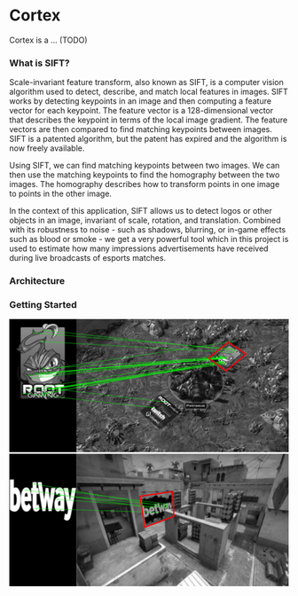 
# Cortex

Cortex is a ... (TODO)


### What is SIFT?
Scale-invariant feature transform, also known as SIFT, is a computer vision algorithm used to detect, describe, and match local features in images. SIFT works by detecting keypoints in an image and then computing a feature vector for each keypoint. The feature vector is a 128-dimensional vector that describes the keypoint in terms of the local image gradient. The feature vectors are then compared to find matching keypoints between images. SIFT is a patented algorithm, but the patent has expired and the algorithm is now freely available.

Using SIFT, we can find matching keypoints between two images. We can then use the matching keypoints to find the homography between the two images. The homography describes how to transform points in one image to points in the other image.

In the context of this application, SIFT allows us to detect logos or other objects in an image, invariant of scale, rotation, and translation. Combined with its robustness to noise - such as shadows, blurring, or in-game effects such as blood or smoke - we get a very powerful tool which in this project is used to estimate how many impressions advertisements have received during live broadcasts of esports matches.

### Architecture

### Getting Started

![](resources/root_example.png?raw=true)
![](resources/betway_example.png?raw=true)